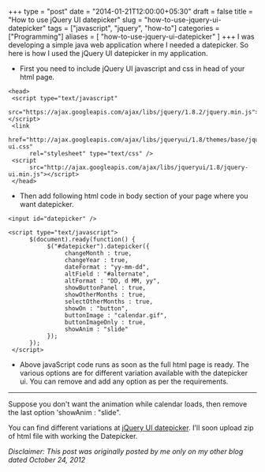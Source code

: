 +++
type = "post"
date = "2014-01-21T12:00:00+05:30"
draft = false
title = "How to use jQuery UI datepicker"
slug = "how-to-use-jquery-ui-datepicker"
tags = ["javascript", "jquery", "how-to"]
categories = ["Programming"]
aliases = [
	"how-to-use-jquery-ui-datepicker"
]
+++
I was developing a simple java web application where I needed a datepicker. So here is how I used the jQuery UI datepicker in my application.
<!--more-->

- First you need to include jQuery UI javascript and css in head of your html page.

```
<head>  
 <script type="text/javascript"  
      src="https://ajax.googleapis.com/ajax/libs/jquery/1.8.2/jquery.min.js"></script>  
 <link  
      href="http://ajax.googleapis.com/ajax/libs/jqueryui/1.8/themes/base/jquery-ui.css"  
      rel="stylesheet" type="text/css" />  
 <script  
      src="http://ajax.googleapis.com/ajax/libs/jqueryui/1.8/jquery-ui.min.js"></script>  
 </head>
```

- Then add following html code in body section of your page where you want datepicker.

`<input id="datepicker" />`

```
<script type="text/javascript">  
      $(document).ready(function() {  
           $("#datepicker").datepicker({  
                changeMonth : true,  
                changeYear : true,  
                dateFormat : "yy-mm-dd",  
                altField : "#alternate",  
                altFormat : "DD, d MM, yy",  
                showButtonPanel : true,  
                showOtherMonths : true,  
                selectOtherMonths : true,  
                showOn : "button",  
                buttonImage : "calendar.gif",  
                buttonImageOnly : true,  
                showAnim : "slide"  
           });  
      });  
 </script>  
```

- Above javaScript code runs as soon as the full html page is ready. The various options are for different variation available with the datepicker ui. You can remove and add any option as per the requirements.

---
Suppose you don't want the animation while calendar loads, then remove the last option 'showAnim : "slide".

You can find different variations at [jQuery UI datepicker](http://jqueryui.com/datepicker/).
I'll soon upload zip of html file with working the Datepicker.

*Disclaimer: This post was originally posted by me only on my other blog dated October 24, 2012*
